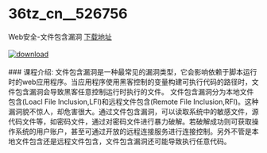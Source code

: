# 36tz_cn__526756
Web安全-文件包含漏洞
[下载地址](http://www.36tz.cn/article/526756 "下载地址")
<br/></br>[![download](http://36tz.cn/muke_img/2019_08_356-31-300x180.jpg "下载地址")](http://www.36tz.cn/article/526756 "下载地址")
<br/></br>### 课程介绍:
文件包含漏洞是一种最常见的漏洞类型，它会影响依赖于脚本运行时的web应用程序。当应用程序使用黑客控制的变量构建可执行代码的路径时，文件包含漏洞会导致黑客任意控制运行时执行的文件。
文件包含漏洞分为本地文件包含(Loacl File Inclusion,LFI)和远程文件包含(Remote File Inclusion,RFI)。这种漏洞貌不惊人，却危害很大。通过文件包含漏洞，可以读取系统中的敏感文件，源代码文件等，如密码文件，通过对密码文件进行暴力破解。若破解成功则可获取操作系统的用户账户，甚至可通过开放的远程连接服务进行连接控制。另外不管是本地文件包含还是远程文件包含，文件包含漏洞还可能导致执行任意代码。


